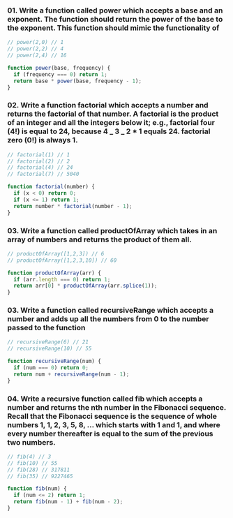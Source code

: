 ### 01. Write a function called power which accepts a base and an exponent. The function should return the power of the base to the exponent. This function should mimic the functionality of

```javascript
// power(2,0) // 1
// power(2,2) // 4
// power(2,4) // 16
```

```javascript
function power(base, frequency) {
  if (frequency === 0) return 1;
  return base * power(base, frequency - 1);
}
```

### 02. Write a function factorial which accepts a number and returns the factorial of that number. A factorial is the product of an integer and all the integers below it; e.g., factorial four (4!) is equal to 24, because 4 _ 3 _ 2 \* 1 equals 24. factorial zero (0!) is always 1.

```javascript
// factorial(1) // 1
// factorial(2) // 2
// factorial(4) // 24
// factorial(7) // 5040
```

```javascript
function factorial(number) {
  if (x < 0) return 0;
  if (x <= 1) return 1;
  return number * factorial(number - 1);
}
```

### 03. Write a function called productOfArray which takes in an array of numbers and returns the product of them all.

```javascript
// productOfArray([1,2,3]) // 6
// productOfArray([1,2,3,10]) // 60
```

```javascript
function productOfArray(arr) {
  if (arr.length === 0) return 1;
  return arr[0] * productOfArray(arr.splice(1));
}
```

### 03. Write a function called recursiveRange which accepts a number and adds up all the numbers from 0 to the number passed to the function

```javascript
// recursiveRange(6) // 21
// recursiveRange(10) // 55
```

```javascript
function recursiveRange(num) {
  if (num === 0) return 0;
  return num + recursiveRange(num - 1);
}
```

### 04. Write a recursive function called fib which accepts a number and returns the nth number in the Fibonacci sequence. Recall that the Fibonacci sequence is the sequence of whole numbers 1, 1, 2, 3, 5, 8, ... which starts with 1 and 1, and where every number thereafter is equal to the sum of the previous two numbers.

```javascript
// fib(4) // 3
// fib(10) // 55
// fib(28) // 317811
// fib(35) // 9227465
```

```javascript
function fib(num) {
  if (num <= 2) return 1;
  return fib(num - 1) + fib(num - 2);
}
```
